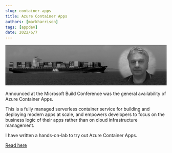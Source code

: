 ```yaml
---
slug: container-apps
title: Azure Container Apps
authors: [markharrison]
tags: [appdev]
date: 2022/6/7
---
```


![](images/containerapps.png)

Announced at the Microsoft Build Conference was the general availability of Azure Container Apps.  

This is a fully managed serverless container service for building and deploying modern apps at scale, and empowers developers to focus on the business logic of their apps rather than on cloud infrastructure management.

I have written a hands-on-lab to try out Azure Container Apps.

[Read here](https://markharrison.io/lab-azure-container-apps)
